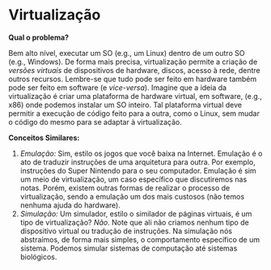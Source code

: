 # Virtualização

**Qual o problema?**

Bem alto nível, executar um SO (e.g., um Linux) dentro de um outro SO (e.g.,
Windows). De forma mais precisa, virtualização permite a criação de *versões
virtuais* de dispositivos de hardware, discos, acesso à rede, dentre outros
recursos. Lembre-se que tudo pode ser feito em hardware também pode ser feito
em software (e *vice-versa*). Imagine que a ideia da virtualização é criar uma
plataforma de hardware virtual, em software, (e.g., x86) onde podemos instalar
um SO inteiro. Tal plataforma virtual deve permitir a execução de código feito
para a outra, como o Linux, sem mudar o código do mesmo para se adaptar à
virtualização.

**Conceitos Similares:**

  1. *Emulação:* Sim, estilo os jogos que você baixa na Internet. Emulação é
     o ato de traduzir instruções de uma arquitetura para outra. Por exemplo,
     instruções do Super Nintendo para o seu computador. Emulação é sim um
     meio de virtualização, um caso específico que discutiremos nas notas.
     Porém, existem outras formas de realizar o processo de virtualização,
     sendo a emulação um dos mais custosos (não temos nenhuma ajuda do
     hardware).
  1. *Simulação:* Um simulador, estilo o similador de páginas virtuais, é
     um tipo de virtualização? *Não*. Note que ali não criamos nenhum tipo
     de dispositivo virtual ou tradução de instruções. Na simulação nós
     abstraímos, de forma mais simples, o comportamento específico de um
     sistema. Podemos simular sistemas de computação até sistemas biológicos.
